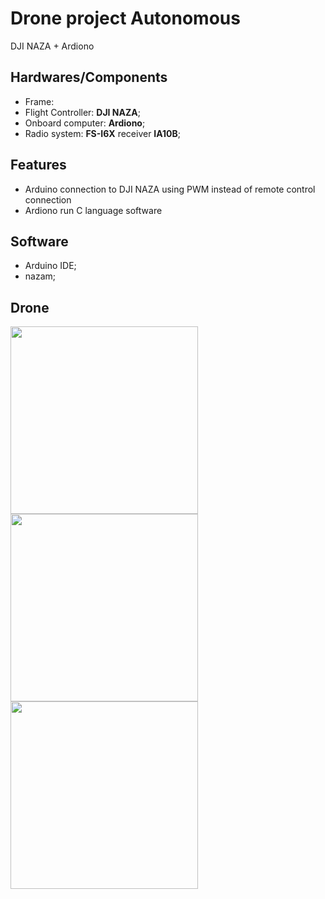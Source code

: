 #  Drone project Autonomous
DJI NAZA + Ardiono

## Hardwares/Components
- Frame: 
- Flight Controller: **DJI NAZA**;
- Onboard computer: **Ardiono**;
- Radio system: **FS-I6X**  receiver **IA10B**;

## Features
- Arduino connection to DJI NAZA using PWM instead of remote control connection
- Ardiono run C language software

## Software
- Arduino IDE;
- nazam;


## Drone


<img src="https://github.com/matanatar11/DJI-NAZA-Arduino-/assets/101950216/a3f5a45c-91c7-444d-adf9-0ea60929b032" width="300"  />



<img src="https://github.com/matanatar11/DJI-NAZA-Arduino-/assets/101950216/b1411b97-1174-456f-bf34-bfb4b53e7cc3" width="300"  />


<img src="https://github.com/matanatar11/DJI-NAZA-Arduino-/assets/101950216/56638acd-f5b7-4457-a8dc-a45eb98aa097" width="300"  />



















































